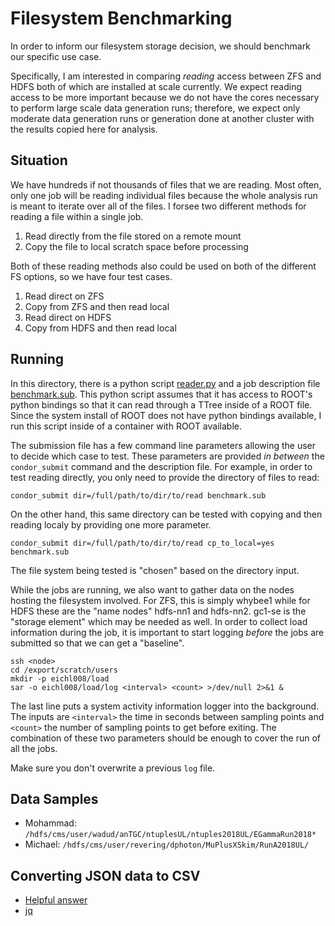 # Filesystem Benchmarking
In order to inform our filesystem storage decision, we should benchmark our specific use case.

Specifically, I am interested in comparing _reading_ access between ZFS and HDFS both of which are installed at scale currently.
We expect reading access to be more important because we do not have the cores necessary to perform large scale data generation runs;
therefore, we expect only moderate data generation runs or generation done at another cluster with the results copied here for analysis.

## Situation
We have hundreds if not thousands of files that we are reading. 
Most often, only one job will be reading individual files because the whole analysis run is meant to iterate over all of the files.
I forsee two different methods for reading a file within a single job.
1. Read directly from the file stored on a remote mount
2. Copy the file to local scratch space before processing

Both of these reading methods also could be used on both of the different FS options, so we have four test cases.
1. Read direct on ZFS
2. Copy from ZFS and then read local
3. Read direct on HDFS
4. Copy from HDFS and then read local

## Running
In this directory, there is a python script [reader.py](reader.py) and a job description file [benchmark.sub](benchmark.sub). This python script assumes that it has access to ROOT's python bindings so that it can read through a TTree inside of a ROOT file. Since the system install of ROOT does not have python bindings available, I run this script inside of a container with ROOT available.

The submission file has a few command line parameters allowing the user to decide which case to test. These parameters are provided _in between_ the `condor_submit` command and the description file.
For example, in order to test reading directly, you only need to provide the directory of files to read:
```
condor_submit dir=/full/path/to/dir/to/read benchmark.sub
```
On the other hand, this same directory can be tested with copying and then reading localy by providing one more parameter.
```
condor_submit dir=/full/path/to/dir/to/read cp_to_local=yes benchmark.sub
```
The file system being tested is "chosen" based on the directory input.

While the jobs are running, we also want to gather data on the nodes hosting the filesystem involved.
For ZFS, this is simply whybee1 while for HDFS these are the "name nodes" hdfs-nn1 and hdfs-nn2. gc1-se is the "storage element" which may be needed as well.
In order to collect load information during the job, it is important to start logging _before_ the jobs are submitted so that we can get a "baseline".
```
ssh <node>
cd /export/scratch/users
mkdir -p eichl008/load
sar -o eichl008/load/log <interval> <count> >/dev/null 2>&1 &
```
The last line puts a system activity information logger into the background.
The inputs are `<interval>` the time in seconds between sampling points
and `<count>` the number of sampling points to get before exiting.
The combination of these two parameters should be enough to cover the run of
all the jobs.

Make sure you don't overwrite a previous `log` file.

## Data Samples
- Mohammad: `/hdfs/cms/user/wadud/anTGC/ntuplesUL/ntuples2018UL/EGammaRun2018*`
- Michael: `/hdfs/cms/user/revering/dphoton/MuPlusXSkim/RunA2018UL/`

## Converting JSON data to CSV
- [Helpful answer](https://stackoverflow.com/a/32965227/17617632)
- [jq](https://stedolan.github.io/jq/manual/)
